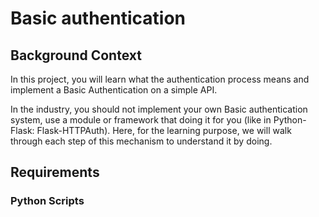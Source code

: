# Basic authentication

## Background Context
In this project, you will learn what the authentication process means and implement a Basic Authentication on a simple API.

In the industry, you should not implement your own Basic authentication system, use a module or framework that doing it for you (like in Python-Flask: Flask-HTTPAuth). Here, for the learning purpose, we will walk through each step of this mechanism to understand it by doing.

## Requirements
### Python Scripts
